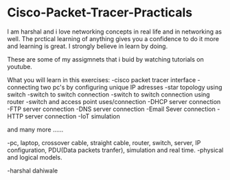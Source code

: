 # Cisco-Packet-Tracer-Practicals

I am harshal and i love networking concepts in real life and in networking as well.
The prctical learning of anything gives you a confidence to do it more and learning is great.
I strongly believe in learn by doing.

These are some of my assigmnets that i buid by watching tutorials on youtube.

What you will learn in this exercises:
-cisco packet tracer interface
-connecting two pc's by configuring unique IP adresses
-star topology using switch
-switch to switch connection
-switch to switch connection using router
-switch and access point uses/connection
-DHCP server connection
-FTP server connection
-DNS server connection
-Email Sever connection
-HTTP server connection
-IoT simulation 

and many more ......

-pc, laptop, crossover cable, straight cable, router, switch, server, IP configuration, PDU(Data packets tranfer), simulation and real time.
-physical and logical models.


-harshal dahiwale

